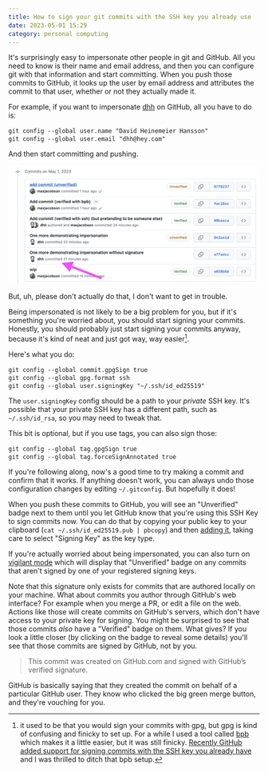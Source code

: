 ```yaml
---
title: How to sign your git commits with the SSH key you already use
date: 2023-05-01 15:29
category: personal computing
---
```


It's surprisingly easy to impersonate other people in git and GitHub.
All you need to know is their name and email address, and then you can configure git with that information and start committing.
When you push those commits to GitHub, it looks up the user by email address and attributes the commit to that user, whether or not they actually made it.

For example, if you want to impersonate [dhh](https://en.wikipedia.org/wiki/David_Heinemeier_Hansson) on GitHub, all you have to do is:

```shell
git config --global user.name "David Heinemeier Hansson"
git config --global user.email "dhh@hey.com"
```
And then start committing and pushing.

![impersonating DHH](/img/2023-05-01-impersonating-dhh.png)

But, uh, please don't actually do that, I don't want to get in trouble.

Being impersonated is not likely to be a big problem for you, but if it's something you're worried about, you should start signing your commits.
Honestly, you should probably just start signing your commits anyway, because it's kind of neat and just got way, way easier[^1].

[^1]: it used to be that you would sign your commits with gpg, but gpg is kind of confusing and finicky to set up. For a while I used a tool called [bpb](https://andre.arko.net/2021/02/06/signing-git-commits-without-gpg/) which makes it a little easier, but it was still finicky. [Recently GitHub added support for signing commits with the SSH key you already have](https://github.blog/changelog/2022-08-23-ssh-commit-verification-now-supported/) and I was thrilled to ditch that bpb setup.

Here's what you do:

```shell
git config --global commit.gpgSign true
git config --global gpg.format ssh
git config --global user.signingKey "~/.ssh/id_ed25519"
```

The `user.signingKey` config should be a path to your _private_ SSH key.
It's possible that your private SSH key has a different path, such as `~/.ssh/id_rsa`, so you may need to tweak that.

This bit is optional, but if you use tags, you can also sign those:

```shell
git config --global tag.gpgSign true
git config --global tag.forceSignAnnotated true
```

If you're following along, now's a good time to try making a commit and confirm that it works.
If anything doesn't work, you can always undo those configuration changes by editing `~/.gitconfig`.
But hopefully it does!

When you push these commits to GitHub, you will see an "Unverified" badge next to them until you let GitHub know that you're using this SSH Key to sign commits now.
You can do that by copying your public key to your clipboard (`cat ~/.ssh/id_ed25519.pub | pbcopy`) and then [adding it](https://github.com/settings/ssh/new), taking care to select "Signing Key" as the key type.

If you're actually worried about being impersonated, you can also turn on [vigilant mode](https://docs.github.com/en/authentication/managing-commit-signature-verification/displaying-verification-statuses-for-all-of-your-commits) which will display that "Unverified" badge on any commits that aren't signed by one of your registered signing keys.

Note that this signature only exists for commits that are authored locally on your machine.
What about commits you author through GitHub's web interface?
For example when you merge a PR, or edit a file on the web.
Actions like those will create commits on GitHub's servers, which don't have access to your private key for signing.
You might be surprised to see that those commits _also_ have a "Verified" badge on them.
What gives?
If you look a little closer (by clicking on the badge to reveal some details) you'll see that those commits are signed by GitHub, not by you.

> This commit was created on GitHub.com and signed with GitHub’s verified signature.

GitHub is basically saying that they created the commit on behalf of a particular GitHub user.
They know who clicked the big green merge button, and they're vouching for you.
